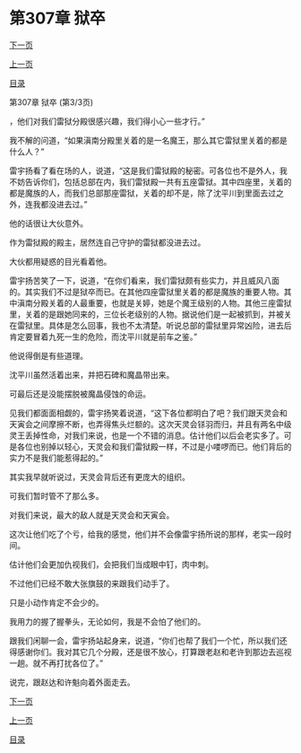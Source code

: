 <h1>第307章   狱卒</h1>
            <div><p><a href="./921_%E7%AC%AC308%E7%AB%A0_%E4%BA%94%E6%B2%B3%E5%90%8C%E6%BA%90.md">下一页</a></p><p><a href="./919_%E7%AC%AC307%E7%AB%A0_%E7%8B%B1%E5%8D%92.md">上一页</a></p><p><a href="../">目录</a></p></div>
            <div><p>第307章   狱卒 (第3/3页)</p><p>，他们对我们雷狱分殿很感兴趣，我们得小心一些才行。”</p><p>我不解的问道，“如果滇南分殿里关着的是一名魔王，那么其它雷狱里关着的都是什么人？”</p><p>雷宇扬看了看在场的人，说道，“这是我们雷狱殿的秘密。可各位也不是外人，我不妨告诉你们，包括总部在内，我们雷狱殿一共有五座雷狱。其中四座里，关着的都是魔族的人，而我们总部那座雷狱，关着的却不是，除了沈平川到里面去过之外，连我都没进去过。”</p><p>他的话很让大伙意外。</p><p>作为雷狱殿的殿主，居然连自己守护的雷狱都没进去过。</p><p>大伙都用疑惑的目光看着他。</p><p>雷宇扬苦笑了一下，说道，“在你们看来，我们雷狱颇有些实力，并且威风八面的。其实我们不过是狱卒而已。在其他四座雷狱里关着的都是魔族的重要人物。其中滇南分殿关着的人最重要，也就是关婷，她是个魔王级别的人物。其他三座雷狱里，关着的是跟她同来的，三位长老级别的人物。据说他们是一起被抓到，并被关在雷狱里。具体是怎么回事，我也不太清楚。听说总部的雷狱里异常凶险，进去后肯定要冒着九死一生的危险，而沈平川就是前车之鉴。”</p><p>他说得倒是有些道理。</p><p>沈平川虽然活着出来，并把石碑和魔晶带出来。</p><p>可最后还是没能摆脱被魔晶侵蚀的命运。</p><p>见我们都面面相觑的，雷宇扬笑着说道，“这下各位都明白了吧？我们跟天灵会和天寅会之间摩擦不断，也弄得焦头烂额的。这次天灵会铩羽而归，并且有两名中级灵王丢掉性命，对我们来说，也是一个不错的消息。估计他们以后会老实多了。可是各位也别掉以轻心，天灵会和我们雷狱殿一样，不过是小喽啰而已。他们背后的实力不是我们能惹得起的。”</p><p>其实我早就听说过，天灵会背后还有更庞大的组织。</p><p>可我们暂时管不了那么多。</p><p>对我们来说，最大的敌人就是天灵会和天寅会。</p><p>这次让他们吃了个亏，给我的感觉，他们并不会像雷宇扬所说的那样，老实一段时间。</p><p>估计他们会更加仇视我们，会把我们当成眼中钉，肉中刺。</p><p>不过他们已经不敢大张旗鼓的来跟我们动手了。</p><p>只是小动作肯定不会少的。</p><p>我用力的握了握拳头，无论如何，我是不会怕了他们的。</p><p>跟我们闲聊一会，雷宇扬站起身来，说道，“你们也帮了我们一个忙，所以我们还得感谢你们。我对其它几个分殿，还是很不放心，打算跟老赵和老许到那边去巡视一趟。就不再打扰各位了。”</p><p>说完，跟赵达和许魁向着外面走去。</p></div>
            <div><p><a href="./921_%E7%AC%AC308%E7%AB%A0_%E4%BA%94%E6%B2%B3%E5%90%8C%E6%BA%90.md">下一页</a></p><p><a href="./919_%E7%AC%AC307%E7%AB%A0_%E7%8B%B1%E5%8D%92.md">上一页</a></p><p><a href="../">目录</a></p></div>